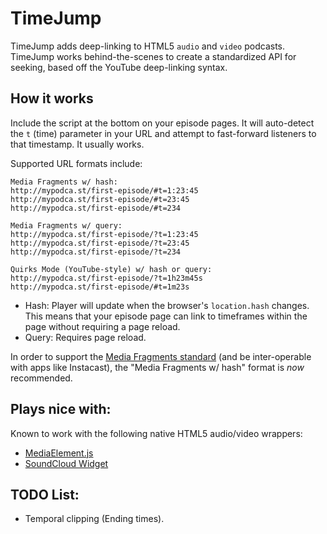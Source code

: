 TimeJump
========

TimeJump adds deep-linking to HTML5 `audio` and `video` podcasts. TimeJump works behind-the-scenes to create a standardized API for seeking, based off the YouTube deep-linking syntax.

## How it works
Include the script at the bottom on your episode pages. It will auto-detect the `t` (time) parameter in your URL and attempt to fast-forward listeners to that timestamp. It usually works.

Supported URL formats include:

    Media Fragments w/ hash:
    http://mypodca.st/first-episode/#t=1:23:45
    http://mypodca.st/first-episode/#t=23:45
    http://mypodca.st/first-episode/#t=234

    Media Fragments w/ query:
    http://mypodca.st/first-episode/?t=1:23:45
    http://mypodca.st/first-episode/?t=23:45
    http://mypodca.st/first-episode/?t=234

    Quirks Mode (YouTube-style) w/ hash or query:
    http://mypodca.st/first-episode/?t=1h23m45s
    http://mypodca.st/first-episode/#t=1m23s

- Hash: Player will update when the browser's `location.hash` changes. This means that your episode page  can link to timeframes within the page without requiring a page reload.
- Query: Requires page reload.

In order to support the [Media Fragments standard](http://www.w3.org/TR/2012/PR-media-frags-20120315/) (and be inter-operable with apps like Instacast), the "Media Fragments w/ hash" format is *now* recommended.

## Plays nice with:
Known to work with the following native HTML5 audio/video wrappers:

- [MediaElement.js](http://mediaelementjs.com)
- [SoundCloud Widget](https://developers.soundcloud.com/docs/api/html5-widget)

## TODO List:
- Temporal clipping (Ending times).
